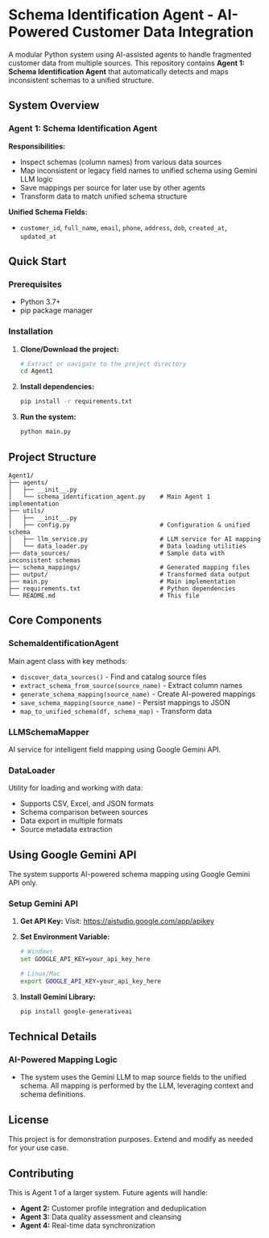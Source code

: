 # Schema Identification Agent - AI-Powered Customer Data Integration

A modular Python system using AI-assisted agents to handle fragmented customer data from multiple sources. This repository contains **Agent 1: Schema Identification Agent** that automatically detects and maps inconsistent schemas to a unified structure.

## System Overview

### Agent 1: Schema Identification Agent

**Responsibilities:**

- Inspect schemas (column names) from various data sources
- Map inconsistent or legacy field names to unified schema using Gemini LLM logic
- Save mappings per source for later use by other agents
- Transform data to match unified schema structure

**Unified Schema Fields:**

- `customer_id`, `full_name`, `email`, `phone`, `address`, `dob`, `created_at`, `updated_at`

## Quick Start

### Prerequisites

- Python 3.7+
- pip package manager

### Installation

1. **Clone/Download the project:**

   ```bash
   # Extract or navigate to the project directory
   cd Agent1
   ```

2. **Install dependencies:**

   ```bash
   pip install -r requirements.txt
   ```

3. **Run the system:**
   ```bash
   python main.py
   ```

## Project Structure

```
Agent1/
├── agents/
│   ├── __init__.py
│   └── schema_identification_agent.py    # Main Agent 1 implementation
├── utils/
│   ├── __init__.py
│   ├── config.py                         # Configuration & unified schema
│   ├── llm_service.py                    # LLM service for AI mapping
│   └── data_loader.py                    # Data loading utilities
├── data_sources/                         # Sample data with inconsistent schemas
├── schema_mappings/                      # Generated mapping files
├── output/                               # Transformed data output
├── main.py                               # Main implementation
├── requirements.txt                      # Python dependencies
└── README.md                             # This file
```

## Core Components

### SchemaIdentificationAgent

Main agent class with key methods:

- `discover_data_sources()` - Find and catalog source files
- `extract_schema_from_source(source_name)` - Extract column names
- `generate_schema_mapping(source_name)` - Create AI-powered mappings
- `save_schema_mapping(source_name)` - Persist mappings to JSON
- `map_to_unified_schema(df, schema_map)` - Transform data

### LLMSchemaMapper

AI service for intelligent field mapping using Google Gemini API.

### DataLoader

Utility for loading and working with data:

- Supports CSV, Excel, and JSON formats
- Schema comparison between sources
- Data export in multiple formats
- Source metadata extraction

## Using Google Gemini API

The system supports AI-powered schema mapping using Google Gemini API only.

### Setup Gemini API

1. **Get API Key:**
   Visit: https://aistudio.google.com/app/apikey

2. **Set Environment Variable:**

   ```bash
   # Windows
   set GOOGLE_API_KEY=your_api_key_here

   # Linux/Mac
   export GOOGLE_API_KEY=your_api_key_here
   ```

3. **Install Gemini Library:**

   ```bash
   pip install google-generativeai
   ```

## Technical Details

### AI-Powered Mapping Logic

- The system uses the Gemini LLM to map source fields to the unified schema. All mapping is performed by the LLM, leveraging context and schema definitions.

## License

This project is for demonstration purposes. Extend and modify as needed for your use case.

## Contributing

This is Agent 1 of a larger system. Future agents will handle:

- **Agent 2:** Customer profile integration and deduplication
- **Agent 3:** Data quality assessment and cleansing
- **Agent 4:** Real-time data synchronization

